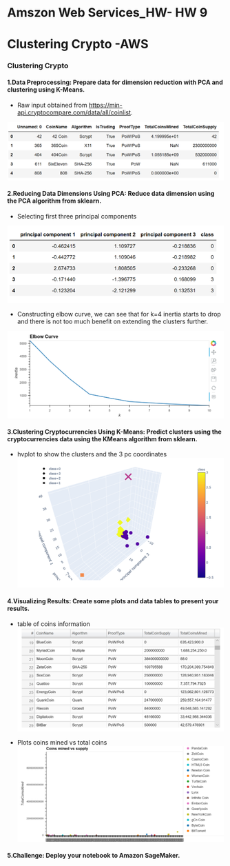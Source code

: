 
# Amszon Web Services_HW- HW 9
# Clustering Crypto -AWS

### Clustering Crypto
#### 1.Data Preprocessing: Prepare data for dimension reduction with PCA and clustering using K-Means.
* Raw input obtained from https://min-api.cryptocompare.com/data/all/coinlist.

![table](https://github.com/andreaovelar/AWS_HW/blob/master/pre.PNG "pre")

#### 2.Reducing Data Dimensions Using PCA: Reduce data dimension using the PCA algorithm from sklearn.
* Selecting first three principal components 

![table](https://github.com/andreaovelar/AWS_HW/blob/master/pca.PNG "pca")
* Constructing elbow curve, we can see that for k=4 inertia starts to drop and there is not too much benefit on extending the clusters further. 

![table](https://github.com/andreaovelar/AWS_HW/blob/master/curve.PNG "curve")

#### 3.Clustering Cryptocurrencies Using K-Means: Predict clusters using the cryptocurrencies data using the KMeans algorithm from sklearn.
* hvplot to show the clusters and the 3 pc coordinates 
![table](https://github.com/andreaovelar/AWS_HW/blob/master/plot.PNG "plot")

#### 4.Visualizing Results: Create some plots and data tables to present your results. 

* table of coins information 
![table](https://github.com/andreaovelar/AWS_HW/blob/master/table.PNG "table")

* Plots coins mined vs total coins 
![table](https://github.com/andreaovelar/AWS_HW/blob/master/plot2.PNG "plot2")

#### 5.Challenge: Deploy your notebook to Amazon SageMaker. 

